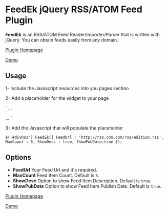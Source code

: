 FeedEk jQuery RSS/ATOM Feed Plugin
======

**FeedEk** is an RSS/ATOM Feed Reader/Importer/Parser that is written with jQuery. 
You can obtain feeds easily from any domain.

[Plugin Homepage](http://jquery-plugins.net/FeedEk/FeedEk.html)

[Demo](http://jquery-plugins.net/FeedEk/FeedEk_demo.html)


## Usage
1- Include the Javascript resources into you pages <head> section


2- Add a placeholder for the widget to your page

`<body>
...
 <div id="divRss"></div>
...
</body>`

3- Add the Javascript that will populate the placeholder

`$('#divRss').FeedEk({
  FeedUrl : 'http://rss.cnn.com/rss/edition.rss',
  MaxCount : 5,
  ShowDesc : true,
  ShowPubDate:true
});`

## Options

- **FeedUrl**
  Your Feed Url and it's required.
- **MaxCount**
  Feed Item Count. Default is `5`.
- **ShowDesc**
  Option to show Feed Item Description. Default is `true`.
- **ShowPubDate**
  Option to show Feed Item Publish Date. Default is `true`.

[Plugin Homepage](http://jquery-plugins.net/FeedEk/FeedEk.html)

[Demo](http://jquery-plugins.net/FeedEk/FeedEk_demo.html)
